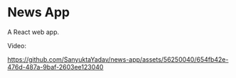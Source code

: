 # News App

A React web app.


Video:



https://github.com/SanyuktaYadav/news-app/assets/56250040/654fb42e-476d-487a-9baf-2603ee123040

